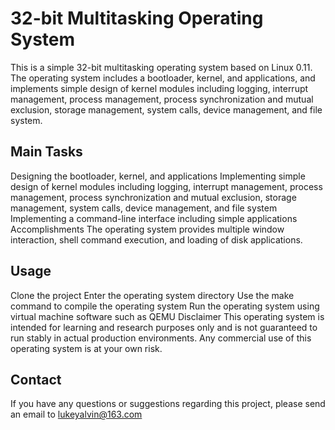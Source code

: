 # 32-bit Multitasking Operating System
This is a simple 32-bit multitasking operating system based on Linux 0.11. The operating system includes a bootloader, kernel, and applications, and implements simple design of kernel modules including logging, interrupt management, process management, process synchronization and mutual exclusion, storage management, system calls, device management, and file system.

## Main Tasks
Designing the bootloader, kernel, and applications
Implementing simple design of kernel modules including logging, interrupt management, process management, process synchronization and mutual exclusion, storage management, system calls, device management, and file system
Implementing a command-line interface including simple applications
Accomplishments
The operating system provides multiple window interaction, shell command execution, and loading of disk applications.

## Usage
Clone the project
Enter the operating system directory
Use the make command to compile the operating system
Run the operating system using virtual machine software such as QEMU
Disclaimer
This operating system is intended for learning and research purposes only and is not guaranteed to run stably in actual production environments. Any commercial use of this operating system is at your own risk.

##  Contact
If you have any questions or suggestions regarding this project, please send an email to lukeyalvin@163.com
